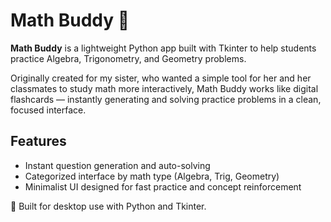 # Math Buddy 📐

**Math Buddy** is a lightweight Python app built with Tkinter to help students practice Algebra, Trigonometry, and Geometry problems.

Originally created for my sister, who wanted a simple tool for her and her classmates to study math more interactively, Math Buddy works like digital flashcards — instantly generating and solving practice problems in a clean, focused interface.

## Features

- Instant question generation and auto-solving
- Categorized interface by math type (Algebra, Trig, Geometry)
- Minimalist UI designed for fast practice and concept reinforcement

🔧 Built for desktop use with Python and Tkinter.
